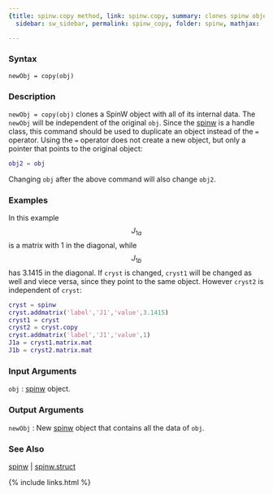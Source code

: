 ```yaml
---
{title: spinw.copy method, link: spinw.copy, summary: clones spinw object, keywords: sample,
  sidebar: sw_sidebar, permalink: spinw_copy, folder: spinw, mathjax: 'true'}

---
```

  
### Syntax
  
`newObj = copy(obj)`
  
### Description
  
`newObj = copy(obj)` clones a SpinW object with all of its internal data.
The `newObj` will be independent of the original `obj`. Since the [spinw](spinw)
is a handle class, this command should be used to duplicate an object
instead of the `=` operator. Using the `=` operator does not create a new
object, but only a pointer that points to the original object:
```matlab
obj2 = obj
```
Changing `obj` after the above command will also change `obj2`.
 
### Examples
  
In this example $$J_{1a}$$ is a matrix with 1 in the diagonal, while
$$J_{1b}$$ has 3.1415 in the diagonal. If `cryst` is changed, `cryst1` will
be changed as well and viece versa, since they point to the
same object. However `cryst2` is independent of `cryst`:
 
```matlab
cryst = spinw
cryst.addmatrix('label','J1','value',3.1415)
cryst1 = cryst
cryst2 = cryst.copy
cryst.addmatrix('label','J1','value',1)
J1a = cryst1.matrix.mat
J1b = cryst2.matrix.mat
```
 
### Input Arguments
  
`obj`
: [spinw](spinw) object.
  
### Output Arguments
  
`newObj`
: New [spinw](spinw) object that contains all the data of `obj`.
  
### See Also
  
[spinw](spinw) \| [spinw.struct](spinw_struct)
 

{% include links.html %}
